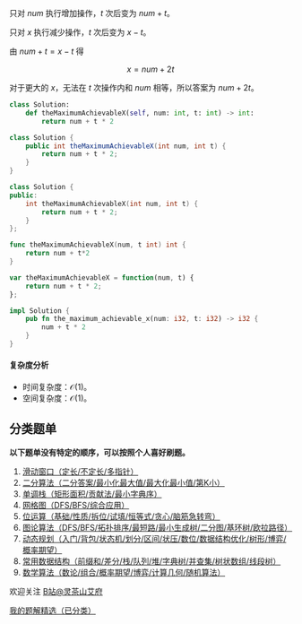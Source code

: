 只对 $\textit{num}$ 执行增加操作，$t$ 次后变为 $\textit{num}+t$。

只对 $x$ 执行减少操作，$t$ 次后变为 $x-t$。

由 $\textit{num}+t = x - t$ 得

$$
x=\textit{num}+2t
$$

对于更大的 $x$，无法在 $t$ 次操作内和 $\textit{num}$ 相等，所以答案为 $\textit{num}+2t$。

```py [sol-Python3]
class Solution:
    def theMaximumAchievableX(self, num: int, t: int) -> int:
        return num + t * 2
```

```java [sol-Java]
class Solution {
    public int theMaximumAchievableX(int num, int t) {
        return num + t * 2;
    }
}
```

```cpp [sol-C++]
class Solution {
public:
    int theMaximumAchievableX(int num, int t) {
        return num + t * 2;
    }
};
```

```go [sol-Go]
func theMaximumAchievableX(num, t int) int {
    return num + t*2
}
```

```js [sol-JavaScript]
var theMaximumAchievableX = function(num, t) {
    return num + t * 2;
};
```

```rust [sol-Rust]
impl Solution {
    pub fn the_maximum_achievable_x(num: i32, t: i32) -> i32 {
        num + t * 2
    }
}
```

#### 复杂度分析

- 时间复杂度：$\mathcal{O}(1)$。
- 空间复杂度：$\mathcal{O}(1)$。

## 分类题单

**以下题单没有特定的顺序，可以按照个人喜好刷题。**

1. [滑动窗口（定长/不定长/多指针）](https://leetcode.cn/circle/discuss/0viNMK/)
2. [二分算法（二分答案/最小化最大值/最大化最小值/第K小）](https://leetcode.cn/circle/discuss/SqopEo/)
3. [单调栈（矩形面积/贡献法/最小字典序）](https://leetcode.cn/circle/discuss/9oZFK9/)
4. [网格图（DFS/BFS/综合应用）](https://leetcode.cn/circle/discuss/YiXPXW/)
5. [位运算（基础/性质/拆位/试填/恒等式/贪心/脑筋急转弯）](https://leetcode.cn/circle/discuss/dHn9Vk/)
6. [图论算法（DFS/BFS/拓扑排序/最短路/最小生成树/二分图/基环树/欧拉路径）](https://leetcode.cn/circle/discuss/01LUak/)
7. [动态规划（入门/背包/状态机/划分/区间/状压/数位/数据结构优化/树形/博弈/概率期望）](https://leetcode.cn/circle/discuss/tXLS3i/)
8. [常用数据结构（前缀和/差分/栈/队列/堆/字典树/并查集/树状数组/线段树）](https://leetcode.cn/circle/discuss/mOr1u6/)
9. [数学算法（数论/组合/概率期望/博弈/计算几何/随机算法）](https://leetcode.cn/circle/discuss/IYT3ss/)

欢迎关注 [B站@灵茶山艾府](https://space.bilibili.com/206214)

[我的题解精选（已分类）](https://github.com/EndlessCheng/codeforces-go/blob/master/leetcode/SOLUTIONS.md)
